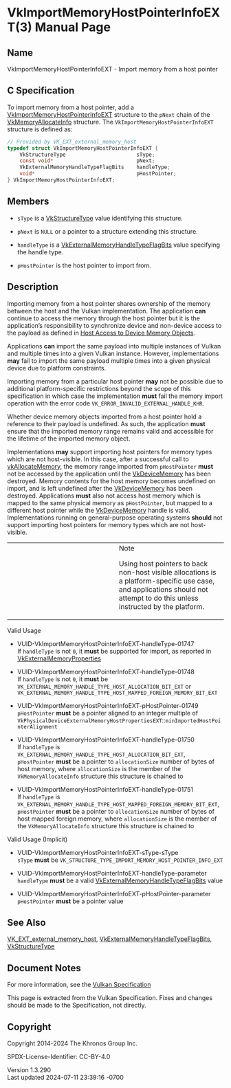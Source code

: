 # VkImportMemoryHostPointerInfoEXT(3) Manual Page

## Name

VkImportMemoryHostPointerInfoEXT - Import memory from a host pointer



## <a href="#_c_specification" class="anchor"></a>C Specification

To import memory from a host pointer, add a
[VkImportMemoryHostPointerInfoEXT](https://registry.khronos.org/vulkan/specs/1.3-extensions/man/html/VkImportMemoryHostPointerInfoEXT.html)
structure to the `pNext` chain of the
[VkMemoryAllocateInfo](https://registry.khronos.org/vulkan/specs/1.3-extensions/man/html/VkMemoryAllocateInfo.html) structure. The
`VkImportMemoryHostPointerInfoEXT` structure is defined as:

``` c
// Provided by VK_EXT_external_memory_host
typedef struct VkImportMemoryHostPointerInfoEXT {
    VkStructureType                       sType;
    const void*                           pNext;
    VkExternalMemoryHandleTypeFlagBits    handleType;
    void*                                 pHostPointer;
} VkImportMemoryHostPointerInfoEXT;
```

## <a href="#_members" class="anchor"></a>Members

- `sType` is a [VkStructureType](https://registry.khronos.org/vulkan/specs/1.3-extensions/man/html/VkStructureType.html) value identifying
  this structure.

- `pNext` is `NULL` or a pointer to a structure extending this
  structure.

- `handleType` is a
  [VkExternalMemoryHandleTypeFlagBits](https://registry.khronos.org/vulkan/specs/1.3-extensions/man/html/VkExternalMemoryHandleTypeFlagBits.html)
  value specifying the handle type.

- `pHostPointer` is the host pointer to import from.

## <a href="#_description" class="anchor"></a>Description

Importing memory from a host pointer shares ownership of the memory
between the host and the Vulkan implementation. The application **can**
continue to access the memory through the host pointer but it is the
application’s responsibility to synchronize device and non-device access
to the payload as defined in <a
href="https://registry.khronos.org/vulkan/specs/1.3-extensions/html/vkspec.html#memory-device-hostaccess"
target="_blank" rel="noopener">Host Access to Device Memory Objects</a>.

Applications **can** import the same payload into multiple instances of
Vulkan and multiple times into a given Vulkan instance. However,
implementations **may** fail to import the same payload multiple times
into a given physical device due to platform constraints.

Importing memory from a particular host pointer **may** not be possible
due to additional platform-specific restrictions beyond the scope of
this specification in which case the implementation **must** fail the
memory import operation with the error code
`VK_ERROR_INVALID_EXTERNAL_HANDLE_KHR`.

Whether device memory objects imported from a host pointer hold a
reference to their payload is undefined. As such, the application
**must** ensure that the imported memory range remains valid and
accessible for the lifetime of the imported memory object.

Implementations **may** support importing host pointers for memory types
which are not host-visible. In this case, after a successful call to
[vkAllocateMemory](https://registry.khronos.org/vulkan/specs/1.3-extensions/man/html/vkAllocateMemory.html), the memory range imported
from `pHostPointer` **must** not be accessed by the application until
the [VkDeviceMemory](https://registry.khronos.org/vulkan/specs/1.3-extensions/man/html/VkDeviceMemory.html) has been destroyed. Memory
contents for the host memory becomes undefined on import, and is left
undefined after the [VkDeviceMemory](https://registry.khronos.org/vulkan/specs/1.3-extensions/man/html/VkDeviceMemory.html) has been
destroyed. Applications **must** also not access host memory which is
mapped to the same physical memory as `pHostPointer`, but mapped to a
different host pointer while the [VkDeviceMemory](https://registry.khronos.org/vulkan/specs/1.3-extensions/man/html/VkDeviceMemory.html)
handle is valid. Implementations running on general-purpose operating
systems **should** not support importing host pointers for memory types
which are not host-visible.

<table>
<colgroup>
<col style="width: 50%" />
<col style="width: 50%" />
</colgroup>
<tbody>
<tr>
<td class="icon"><em></em></td>
<td class="content">Note
<p>Using host pointers to back non-host visible allocations is a
platform-specific use case, and applications should not attempt to do
this unless instructed by the platform.</p></td>
</tr>
</tbody>
</table>

Valid Usage

- <a href="#VUID-VkImportMemoryHostPointerInfoEXT-handleType-01747"
  id="VUID-VkImportMemoryHostPointerInfoEXT-handleType-01747"></a>
  VUID-VkImportMemoryHostPointerInfoEXT-handleType-01747  
  If `handleType` is not `0`, it **must** be supported for import, as
  reported in
  [VkExternalMemoryProperties](https://registry.khronos.org/vulkan/specs/1.3-extensions/man/html/VkExternalMemoryProperties.html)

- <a href="#VUID-VkImportMemoryHostPointerInfoEXT-handleType-01748"
  id="VUID-VkImportMemoryHostPointerInfoEXT-handleType-01748"></a>
  VUID-VkImportMemoryHostPointerInfoEXT-handleType-01748  
  If `handleType` is not `0`, it **must** be
  `VK_EXTERNAL_MEMORY_HANDLE_TYPE_HOST_ALLOCATION_BIT_EXT` or
  `VK_EXTERNAL_MEMORY_HANDLE_TYPE_HOST_MAPPED_FOREIGN_MEMORY_BIT_EXT`

- <a href="#VUID-VkImportMemoryHostPointerInfoEXT-pHostPointer-01749"
  id="VUID-VkImportMemoryHostPointerInfoEXT-pHostPointer-01749"></a>
  VUID-VkImportMemoryHostPointerInfoEXT-pHostPointer-01749  
  `pHostPointer` **must** be a pointer aligned to an integer multiple of
  `VkPhysicalDeviceExternalMemoryHostPropertiesEXT`::`minImportedHostPointerAlignment`

- <a href="#VUID-VkImportMemoryHostPointerInfoEXT-handleType-01750"
  id="VUID-VkImportMemoryHostPointerInfoEXT-handleType-01750"></a>
  VUID-VkImportMemoryHostPointerInfoEXT-handleType-01750  
  If `handleType` is
  `VK_EXTERNAL_MEMORY_HANDLE_TYPE_HOST_ALLOCATION_BIT_EXT`,
  `pHostPointer` **must** be a pointer to `allocationSize` number of
  bytes of host memory, where `allocationSize` is the member of the
  `VkMemoryAllocateInfo` structure this structure is chained to

- <a href="#VUID-VkImportMemoryHostPointerInfoEXT-handleType-01751"
  id="VUID-VkImportMemoryHostPointerInfoEXT-handleType-01751"></a>
  VUID-VkImportMemoryHostPointerInfoEXT-handleType-01751  
  If `handleType` is
  `VK_EXTERNAL_MEMORY_HANDLE_TYPE_HOST_MAPPED_FOREIGN_MEMORY_BIT_EXT`,
  `pHostPointer` **must** be a pointer to `allocationSize` number of
  bytes of host mapped foreign memory, where `allocationSize` is the
  member of the `VkMemoryAllocateInfo` structure this structure is
  chained to

Valid Usage (Implicit)

- <a href="#VUID-VkImportMemoryHostPointerInfoEXT-sType-sType"
  id="VUID-VkImportMemoryHostPointerInfoEXT-sType-sType"></a>
  VUID-VkImportMemoryHostPointerInfoEXT-sType-sType  
  `sType` **must** be
  `VK_STRUCTURE_TYPE_IMPORT_MEMORY_HOST_POINTER_INFO_EXT`

- <a href="#VUID-VkImportMemoryHostPointerInfoEXT-handleType-parameter"
  id="VUID-VkImportMemoryHostPointerInfoEXT-handleType-parameter"></a>
  VUID-VkImportMemoryHostPointerInfoEXT-handleType-parameter  
  `handleType` **must** be a valid
  [VkExternalMemoryHandleTypeFlagBits](https://registry.khronos.org/vulkan/specs/1.3-extensions/man/html/VkExternalMemoryHandleTypeFlagBits.html)
  value

- <a href="#VUID-VkImportMemoryHostPointerInfoEXT-pHostPointer-parameter"
  id="VUID-VkImportMemoryHostPointerInfoEXT-pHostPointer-parameter"></a>
  VUID-VkImportMemoryHostPointerInfoEXT-pHostPointer-parameter  
  `pHostPointer` **must** be a pointer value

## <a href="#_see_also" class="anchor"></a>See Also

[VK_EXT_external_memory_host](https://registry.khronos.org/vulkan/specs/1.3-extensions/man/html/VK_EXT_external_memory_host.html),
[VkExternalMemoryHandleTypeFlagBits](https://registry.khronos.org/vulkan/specs/1.3-extensions/man/html/VkExternalMemoryHandleTypeFlagBits.html),
[VkStructureType](https://registry.khronos.org/vulkan/specs/1.3-extensions/man/html/VkStructureType.html)

## <a href="#_document_notes" class="anchor"></a>Document Notes

For more information, see the <a
href="https://registry.khronos.org/vulkan/specs/1.3-extensions/html/vkspec.html#VkImportMemoryHostPointerInfoEXT"
target="_blank" rel="noopener">Vulkan Specification</a>

This page is extracted from the Vulkan Specification. Fixes and changes
should be made to the Specification, not directly.

## <a href="#_copyright" class="anchor"></a>Copyright

Copyright 2014-2024 The Khronos Group Inc.

SPDX-License-Identifier: CC-BY-4.0

Version 1.3.290  
Last updated 2024-07-11 23:39:16 -0700
